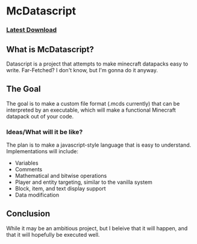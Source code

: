 # McDatascript
### [Latest Download](https://github.com/HMC-Modding/Datascript/releases/latest)
## What is McDatascript?
Datascript is a project that attempts to make minecraft datapacks easy to write. Far-Fetched? I don't know, but I'm gonna do it anyway.

## The Goal
The goal is to make a custom file format (.mcds currently) that can be interpreted by an executable, which will make a functional Minecraft datapack out of your code.

### Ideas/What will it be like?
The plan is to make a javascript-style language that is easy to understand. Implementations will include:
 * Variables
 * Comments
 * Mathematical and bitwise operations
 * Player and entity targeting, similar to the vanilla system
 * Block, item, and text display support
 * Data modification

## Conclusion
While it may be an ambitious project, but I beleive that it will happen, and that it will hopefully be executed well.
